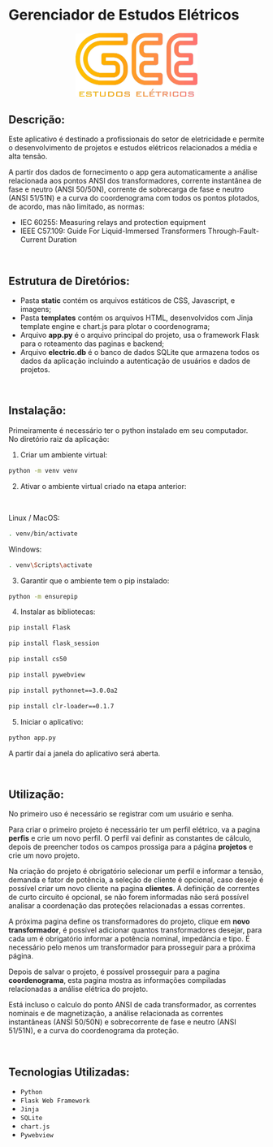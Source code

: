 # Gerenciador de Estudos Elétricos

<p align='center'><img src='logo/GEE_logo_md.png' width=240 alt='GEE logo'/></p>

## Descrição:

Este aplicativo é destinado a profissionais do setor de eletricidade e permite o desenvolvimento de projetos e estudos elétricos relacionados a média e alta tensão.

A partir dos dados de fornecimento o app gera automaticamente a análise relacionada aos pontos ANSI dos transformadores, corrente instantânea de fase e neutro (ANSI 50/50N), corrente de sobrecarga de fase e neutro (ANSI 51/51N) e a curva do coordenograma com todos os pontos plotados, de acordo, mas não limitado, as normas:
- IEC 60255: Measuring relays and protection equipment
- IEEE C57.109: Guide For Liquid-Immersed Transformers Through-Fault-Current Duration
 
<br>

## Estrutura de Diretórios:
- Pasta **static** contém os arquivos estáticos de CSS, Javascript, e imagens;
- Pasta **templates** contém os arquivos HTML, desenvolvidos com Jinja template engine e chart.js para plotar o coordenograma;
- Arquivo **app.py** é o arquivo principal do projeto, usa o framework Flask para o roteamento das paginas e backend;
-  Arquivo **electric.db** é o banco de dados SQLite que armazena todos os dados da aplicação incluindo a autenticação de usuários e dados de projetos. 

<br>


## Instalação:
Primeiramente é necessário ter o python instalado em seu computador.<br>
No diretório raiz da aplicação:

1. Criar um ambiente virtual: 
```sh
python -m venv venv
```

2. Ativar o ambiente virtual criado na etapa anterior:
<br>

Linux / MacOS:

```sh
. venv/bin/activate
```

Windows:

```sh
. venv\Scripts\activate
```

3. Garantir que o ambiente tem o pip instalado:
```sh
python -m ensurepip
```

4. Instalar as bibliotecas:
```sh
pip install Flask
```
```sh
pip install flask_session
```
```sh
pip install cs50
```
```sh
pip install pywebview
```
```sh
pip install pythonnet==3.0.0a2
```
```sh
pip install clr-loader==0.1.7
```

5. Iniciar o aplicativo:
```sh
python app.py
```
A partir daí a janela do aplicativo será aberta.

<br>

## Utilização:

No primeiro uso é necessário se registrar com um usuário e senha.

Para criar o primeiro projeto é necessário ter um perfil elétrico, va a pagina **perfis** e crie um novo perfil. O perfil vai definir as constantes de cálculo, depois de preencher todos os campos prossiga para a página **projetos** e crie um novo projeto.

Na criação do projeto é obrigatório selecionar um perfil e informar a tensão, demanda e fator de potência, a seleção de cliente é opcional, caso deseje é possível criar um novo cliente na pagina **clientes**. A definição de correntes de curto circuito é opcional, se não forem informadas não será possível analisar a coordenação das proteções relacionadas a essas correntes.

A próxima pagina define os transformadores do projeto, clique em **novo transformador**, é possível adicionar quantos transformadores desejar, para cada um é obrigatório informar a potência nominal, impedância e tipo. É necessário pelo menos um transformador para prosseguir para a próxima página.

Depois de salvar o projeto, é possível prosseguir para a pagina **coordenograma**, esta pagina mostra as informações compiladas relacionadas a análise elétrica do projeto.

Está incluso o calculo do ponto ANSI de cada transformador, as correntes nominais e de magnetização, a análise relacionada as correntes instantâneas (ANSI 50/50N) e sobrecorrente de fase e neutro (ANSI 51/51N), e a curva do coordenograma da proteção.

<br>
  
## Tecnologias Utilizadas:
- `Python`
- `Flask Web Framework`
- `Jinja`
- `SQLite`
- `chart.js`
- `Pywebview`


